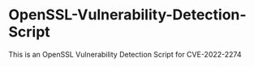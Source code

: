 # OpenSSL-Vulnerability-Detection-Script
This is an OpenSSL Vulnerability Detection Script for CVE-2022-2274

